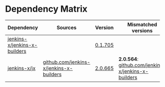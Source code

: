 # Dependency Matrix

Dependency | Sources | Version | Mismatched versions
---------- | ------- | ------- | -------------------
[jenkins-x/jenkins-x-builders](https://github.com/jenkins-x/jenkins-x-builders.git) |  | [0.1.705]() | 
[jenkins-x/jx](https://github.com/jenkins-x/jx.git) | [github.com/jenkins-x/jenkins-x-builders](https://github.com/jenkins-x/jenkins-x-builders) | [2.0.665](https://github.com/jenkins-x/jx/releases/tag/v2.0.665) | **2.0.564**: [github.com/jenkins-x/jenkins-x-builders](https://github.com/jenkins-x/jenkins-x-builders)
